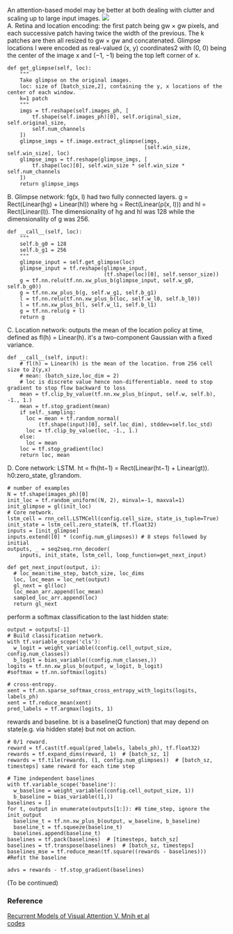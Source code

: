 An attention-based model may be better at both dealing with clutter and scaling up to large input images.
![](https://raw.githubusercontent.com/torch/torch.github.io/master/blog/_posts/images/rva-diagram.png)   
A. Retina and location encoding:
the first patch being gw × gw pixels, and each successive patch having twice the width of the previous. The k patches are then all resized to gw × gw and concatenated. Glimpse locations l were encoded as real-valued (x, y) coordinates2 with (0, 0) being the center of the image x and (−1, −1) being the top left corner of x.
```
def get_glimpse(self, loc):
    """
    Take glimpse on the original images.
    loc: size of [batch_size,2], containing the y, x locations of the center of each window.
    k=1 patch
    """
    imgs = tf.reshape(self.images_ph, [
        tf.shape(self.images_ph)[0], self.original_size, self.original_size,
        self.num_channels
    ])
    glimpse_imgs = tf.image.extract_glimpse(imgs,
                                            [self.win_size, self.win_size], loc)
    glimpse_imgs = tf.reshape(glimpse_imgs, [
        tf.shape(loc)[0], self.win_size * self.win_size * self.num_channels
    ])
    return glimpse_imgs
```
B. Glimpse network:  fg(x, l) had two fully connected layers.  g = Rect(Linear(hg) + Linear(hl)) where hg = Rect(Linear(ρ(x, l)))
and hl = Rect(Linear(l)).  The dimensionality of hg and hl was 128 while the dimensionality of g was 256.
```
def __call__(self, loc):
    """
    self.b_g0 = 128
    self.b_g1 = 256
    """
    glimpse_input = self.get_glimpse(loc)
    glimpse_input = tf.reshape(glimpse_input,
                               (tf.shape(loc)[0], self.sensor_size))
    g = tf.nn.relu(tf.nn.xw_plus_b(glimpse_input, self.w_g0, self.b_g0))
    g = tf.nn.xw_plus_b(g, self.w_g1, self.b_g1)
    l = tf.nn.relu(tf.nn.xw_plus_b(loc, self.w_l0, self.b_l0))
    l = tf.nn.xw_plus_b(l, self.w_l1, self.b_l1)
    g = tf.nn.relu(g + l)
    return g
```
C. Location network: outputs the mean of the location policy at time, defined as fl(h) = Linear(h). it's a two-component Gaussian with a
fixed variance.
```
def __call__(self, input):
    # fl(h) = Linear(h) is the mean of the location. from 256 cell size to 2(y,x) 
    # mean: (batch_size,loc_dim = 2)
    # loc is discrete value hence non-differentiable. need to stop gradient to stop flow backward to loss
    mean = tf.clip_by_value(tf.nn.xw_plus_b(input, self.w, self.b), -1., 1.)
    mean = tf.stop_gradient(mean)
    if self._sampling:
      loc = mean + tf.random_normal(
          (tf.shape(input)[0], self.loc_dim), stddev=self.loc_std)
      loc = tf.clip_by_value(loc, -1., 1.)
    else:
      loc = mean
    loc = tf.stop_gradient(loc)
    return loc, mean
```
D. Core network: LSTM.  ht = fh(ht−1) = Rect(Linear(ht−1) + Linear(gt)). h0:zero_state, g1:random.
```
# number of examples
N = tf.shape(images_ph)[0]
init_loc = tf.random_uniform((N, 2), minval=-1, maxval=1)
init_glimpse = gl(init_loc)
# Core network.
lstm_cell = rnn_cell.LSTMCell(config.cell_size, state_is_tuple=True)
init_state = lstm_cell.zero_state(N, tf.float32)
inputs = [init_glimpse]
inputs.extend([0] * (config.num_glimpses)) # 8 steps followed by initial
outputs, _ = seq2seq.rnn_decoder(
    inputs, init_state, lstm_cell, loop_function=get_next_input)
    
def get_next_input(output, i):
  # loc_mean:time_step, batch_size, loc_dims
  loc, loc_mean = loc_net(output)
  gl_next = gl(loc)
  loc_mean_arr.append(loc_mean)
  sampled_loc_arr.append(loc)
  return gl_next
```
perform a softmax classification to the last hidden state:
```
output = outputs[-1]
# Build classification network.
with tf.variable_scope('cls'):
  w_logit = weight_variable((config.cell_output_size, config.num_classes))
  b_logit = bias_variable((config.num_classes,))
logits = tf.nn.xw_plus_b(output, w_logit, b_logit)
#softmax = tf.nn.softmax(logits)

# cross-entropy.
xent = tf.nn.sparse_softmax_cross_entropy_with_logits(logits, labels_ph)
xent = tf.reduce_mean(xent)
pred_labels = tf.argmax(logits, 1)
```
rewards and baseline.  bt is a baseline(Q function) that may depend on state(e.g. via hidden state) but not on action.
```
# 0/1 reward.
reward = tf.cast(tf.equal(pred_labels, labels_ph), tf.float32)
rewards = tf.expand_dims(reward, 1)  # [batch_sz, 1]
rewards = tf.tile(rewards, (1, config.num_glimpses))  # [batch_sz, timesteps] same reward for each time step

# Time independent baselines
with tf.variable_scope('baseline'):
  w_baseline = weight_variable((config.cell_output_size, 1))
  b_baseline = bias_variable((1,))
baselines = []
for t, output in enumerate(outputs[1:]): #8 time_step, ignore the init_output
  baseline_t = tf.nn.xw_plus_b(output, w_baseline, b_baseline)
  baseline_t = tf.squeeze(baseline_t)
  baselines.append(baseline_t)
baselines = tf.pack(baselines)  # [timesteps, batch_sz]
baselines = tf.transpose(baselines)  # [batch_sz, timesteps]
baselines_mse = tf.reduce_mean(tf.square((rewards - baselines))) #Refit the baseline

advs = rewards - tf.stop_gradient(baselines)
```
(To be continued)
### Reference
[Recurrent Models of Visual Attention V. Mnih et al](https://arxiv.org/pdf/1406.6247.pdf)   
[codes](https://github.com/zhongwen/RAM)
